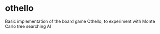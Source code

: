 # othello
Basic implementation of the board game Othello, to experiment with Monte Carlo tree searching AI
